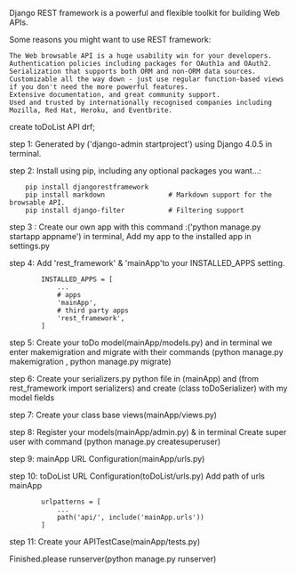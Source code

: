 Django REST framework is a powerful and flexible toolkit for building Web APIs.

Some reasons you might want to use REST framework:

    The Web browsable API is a huge usability win for your developers.
    Authentication policies including packages for OAuth1a and OAuth2.
    Serialization that supports both ORM and non-ORM data sources.
    Customizable all the way down - just use regular function-based views if you don't need the more powerful features.
    Extensive documentation, and great community support.
    Used and trusted by internationally recognised companies including Mozilla, Red Hat, Heroku, and Eventbrite.

create toDoList API drf;

step 1: Generated by ('django-admin startproject') using Django 4.0.5 in terminal.

step 2: Install using pip, including any optional packages you want...:

        pip install djangorestframework
        pip install markdown                # Markdown support for the browsable API.
        pip install django-filter           # Filtering support

step 3 : Create our own app with this command :('python manage.py startapp appname') in terminal, Add my app to the installed app in settings.py

step 4: Add 'rest_framework' & 'mainApp'to your INSTALLED_APPS setting.

            INSTALLED_APPS = [
                ...
                # apps
                'mainApp',
                # third party apps
                'rest_framework',
            ]
step 5: Create your toDo model(mainApp/models.py) and in terminal we enter makemigration and migrate with their commands
        (python manage.py makemigration ,
        python manage.py migrate)

step 6: Create your serializers.py python file in (mainApp) and (from rest_framework import serializers) and create (class toDoSerializer) with my model fields

step 7: Create your class base views(mainApp/views.py)

step 8: Register your models(mainApp/admin.py) & in terminal Create super user with command (python manage.py createsuperuser)

step 9: mainApp URL Configuration(mainApp/urls.py)

step 10: toDoList URL Configuration(toDoList/urls.py) 
        Add path of urls mainApp

            urlpatterns = [
                ...
                path('api/', include('mainApp.urls'))
            ]
step 11: Create your APITestCase(mainApp/tests.py)

Finished.please runserver(python manage.py runserver)
